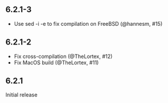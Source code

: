 ## 6.2.1-3

- Use sed -i -e to fix compilation on FreeBSD (@hannesm, #15)

## 6.2.1-2

- Fix cross-compilation (@TheLortex, #12)
- Fix MacOS build (@TheLortex, #11)

## 6.2.1

Initial release
